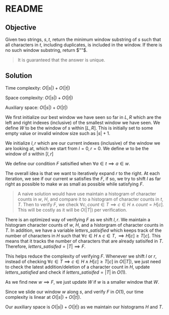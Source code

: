 # README

## Objective

Given two strings, $s, t$, return the minimum window substring of $s$ such that all characters in $t$,
including duplicates, is included in the window. If there is no such window substring, return $""$.

> It is guaranteed that the answer is unique.

## Solution

Time complexity: $O(|s|) + O(|t|)$

Space complexity: $O(|s|) + O(|t|)$

Auxiliary space: $O(|s|) + O(|t|)$

We first initialize our best window we have seen so far in $L, R$ which are the left and right indexes (inclusive)
of the smallest window we have seen.
We define $W$ to be the window of $s$ within $[L, R]$.
This is initially set to some empty value or invalid window size such as $|s| + 1$.

We initialize $l, r$ which are our current indexes (inclusive) of the window we are looking at, which we start
from $l = 0, r = 0$.
We define $w$ to be the window of $s$ within $[l, r]$

We define our condition $F$ satisified when $\forall a \in t \implies a \in w$.

The overall idea is that we want to iteratively expand $r$ to the right. At each iteration, we see if our current
$w$ satisfies the $F$, if so, we try to shift $l$ as far right as possible to make $w$ as small as possible while
satisfying $F$.

> A naive solution would have use maintain a histogram of character counts in $w$, $H$, and compare it to a histogram of character counts in $t$, $T$. 
Then to verify $F$, we check $\forall c, count \in T \implies c \in H \land count = H[c]$.
This will be costly as it will be $O(|T|)$ per verification.

There is an optimized way of verifying $F$ as we shift $l, r$.
We maintain a histogram character counts of $w$, $H$, and a historgram of character counts in $T$.
In addition, we have a variable $letters\_satisified$ which keeps track of the number of
characters in $H$ such that $\forall c \in H \land c \in T, \implies H[c] \geq T[c]$.
This means that it tracks the number of characters that are already satisifed in $T$.
Therefore, $letters\_satisifed = |T| \implies F$.

This helps reduce the complexity of verifying $F$.
Whenever we shift $l$ or $r$, instead of checking $\forall c \in T \implies c \in H \land H[c] \geq T[c]$ in $O(|T|)$,
we just need to check the latest addition/deletion of a character count in $H$, update $letters\_satisfied$ and check if $letters\_satisifed = |T|$ in $O(1)$.

As we find new $w \implies F$, we just update $W$ if $w$ is a smaller window that $W$.

Since we slide our window $w$ along $s$, and verify $F$ in $O(1)$, our time complexity is linear at $O(|s|) + O(|t|)$.

Our auxiliary space is $O(|s|) + O(|t|)$ as we maintain our histograms $H$ and $T$.
